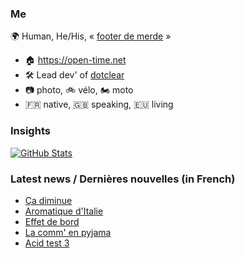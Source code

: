 ### Me

🌍 Human, He/His, « [footer de merde](https://open-time.net/post/2013/07/17/La-veritable-histoire-du-Footer-de-merde-) » 
* 🏠 https://open-time.net 
* 🛠️ Lead dev' of [dotclear](https://git.dotclear.org/dev/dotclear)
* 📷 photo, 🚲 vélo, 🏍️ moto 
* 🇫🇷 native, 🇬🇧 speaking, 🇪🇺 living

### Insights

[![GitHub Stats](https://github-readme-stats-sigma-five.vercel.app/api?username=franck-paul)](https://github.com/franck-paul)

### Latest news / Dernières nouvelles (in French)

<!-- BLOG-POST-LIST:START -->
- [Ça diminue](https://open-time.net/post/2024/04/19/Ca-diminue)
- [Aromatique d&#39;Italie](https://open-time.net/post/2024/04/18/Aromatique-d-Italie)
- [Effet de bord](https://open-time.net/post/2024/04/17/Effet-de-bord)
- [La comm&#39; en pyjama](https://open-time.net/post/2024/04/16/La-comm-en-pyjama)
- [Acid test 3](https://open-time.net/post/2024/04/15/Acid-test-3)
<!-- BLOG-POST-LIST:END -->
